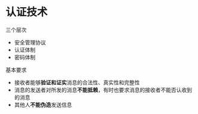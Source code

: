 # 认证技术

三个层次
* 安全管理协议
* 认证体制
* 密码体制

基本要求
* 接收者能够**验证和证实**消息的合法性、真实性和完整性
* 消息的发送者对所发的消息**不能抵赖**，有时也要求消息的接收者不能否认收到的消息
* 其他人**不能伪造**发送信息